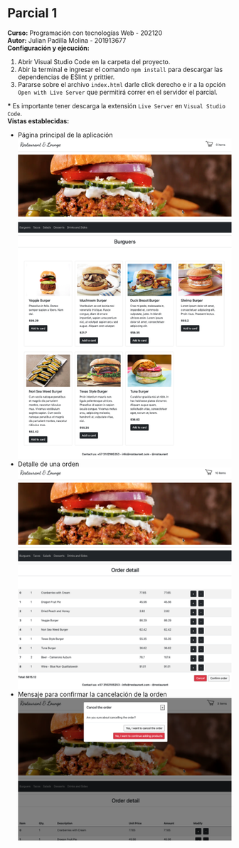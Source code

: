 # Parcial 1
<strong>Curso:</strong> Programación con tecnologías Web - 202120
<br>
<strong>Autor:</strong> Julian Padilla Molina - 201913677
<br>
<strong>Configuración y ejecución:</strong>
<ol>
<li>Abrir Visual Studio Code en la carpeta del proyecto.</li>
<li>Abir la terminal e ingresar el comando <code>npm install</code> para descargar las dependencias de ESlint y prittier.</li>
<li>Pararse sobre el archivo <code>index.html</code> darle click derecho e ir a la opción <code>Open with Live Server</code> que permitirá correr en el servidor el parcial.</li>
</ol>
<strong>*</strong> Es importante tener descarga la extensión <code>Live Server</code> en <code>Visual Studio Code</code>.
<br>
<strong>Vistas establecidas:</strong>
<ul>
  <li>Página principal de la aplicación</li>
  <img src="https://github.com/JulianP911/Parcial1Web/blob/master/img/Figura%201.png" alt="Figura 1">
  <li>Detalle de una orden</li>
  <img src="https://github.com/JulianP911/Parcial1Web/blob/master/img/Figura%202.png" alt="Figura 2">
  <li>Mensaje para confirmar la cancelación de la orden</li>
  <img src="https://github.com/JulianP911/Parcial1Web/blob/master/img/Figura%203.png" alt="Figura 2">
</ul>
